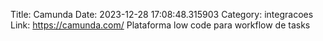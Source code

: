 Title: Camunda
Date: 2023-12-28 17:08:48.315903
Category: integracoes
Link: https://camunda.com/
Plataforma low code para workflow de tasks
